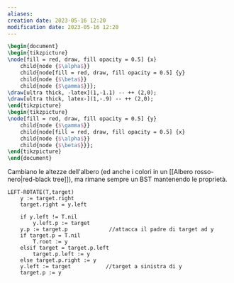 ```yaml
---
aliases: 
creation date: 2023-05-16 12:20
modification date: 2023-05-16 12:20
---
```


```tikz
\begin{document}
\begin{tikzpicture}
\node[fill = red, draw, fill opacity = 0.5] {x}
	child{node {$\alpha$}}
	child{node[fill = red, draw, fill opacity = 0.5] {y}
	child{node {$\beta$}}
	child{node {$\gamma$}}};
\draw[ultra thick, -latex](1,-1.1) -- ++ (2,0);
\draw[ultra thick, latex-](1,-.9) -- ++ (2,0);
\end{tikzpicture}
\begin{tikzpicture}
\node[fill = red, draw, fill opacity = 0.5] {y}
	child{node {$\gamma$}}
	child{node[fill = red, draw, fill opacity = 0.5] {x}
	child{node {$\alpha$}}
	child{node {$\beta$}}};
\end{tikzpicture}
\end{document}
```
Cambiano le altezze dell'albero (ed anche i colori in un [[Albero rosso-nero|red-black tree]]), ma rimane sempre un BST mantenendo le proprietà.


```
LEFT-ROTATE(T,target)
	y := target.right
	target.right = y.left
	
	if y.left != T.nil
		y.left.p := target
	y.p := target.p             //attacca il padre di target ad y
	if target.p = T.nil
		T.root := y
	elsif target = target.p.left
		target.p.left := y
	else target.p.right := y
	y.left := target           //target a sinistra di y
	target.p := y
```